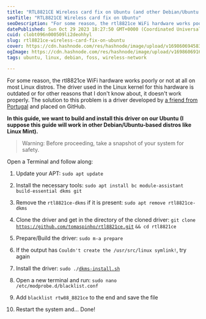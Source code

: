 ```yaml
---
title: "RTL8821CE Wireless card fix on Ubuntu (and other Debian/Ubuntu based distros)"
seoTitle: "RTL8821CE Wireless card fix on Ubuntu"
seoDescription: "For some reason, the rtl8821ce WiFi hardware works poorly or not at all on most Linux distros. In this guide, we want to build and install this driver"
datePublished: Sun Oct 29 2023 18:27:50 GMT+0000 (Coordinated Universal Time)
cuid: clobt096n000509li2deohhyl
slug: rtl8821ce-wireless-card-fix-on-ubuntu
cover: https://cdn.hashnode.com/res/hashnode/image/upload/v1698606945833/60033043-1cd9-4ba0-8e33-b15e2bb48d43.jpeg
ogImage: https://cdn.hashnode.com/res/hashnode/image/upload/v1698606916986/64c8af00-06ed-4b65-8e44-59ef0fb7362d.jpeg
tags: ubuntu, linux, debian, foss, wireless-network

---
```


For some reason, the rtl8821ce WiFi hardware works poorly or not at all on most Linux distros. The driver used in the Linux kernel for this hardware is outdated or for other reasons that I don't know about, it doesn't work properly. The solution to this problem is a driver developed by [a friend from Portugal](https://github.com/tomaspinho) and placed on GitHub.

**In this guide, we want to build and install this driver on our Ubuntu (I suppose this guide will work in other Debian/Ubuntu-based distros like Linux Mint).**

> Warning: Before proceeding, take a snapshot of your system for safety.

Open a Terminal and follow along:

1. Update your APT: `sudo apt update`
    
2. Install the necessary tools: `sudo apt install bc module-assistant build-essential dkms git`
    
3. Remove the `rtl8821ce-dkms` if it is present: `sudo apt remove rtl8821ce-dkms`
    
4. Clone the driver and get in the directory of the cloned driver: `git clone` [`https://github.com/tomaspinho/rtl8821ce.git`](https://github.com/tomaspinho/rtl8821ce.git) `&& cd rtl8821ce`
    
5. Prepare/Build the driver: `sudo m-a prepare`
    
6. If the output has `Couldn't create the /usr/src/linux symlink!`, try again
    
7. Install the driver: `sudo ./`[`dkms-install.sh`](http://dkms-install.sh)
    
8. Open a new terminal and run: `sudo nano /etc/modprobe.d/blacklist.conf`
    
9. Add `blacklist rtw88_8821ce` to the end and save the file
    
10. Restart the system and... Done!